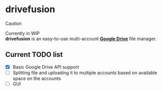 # drivefusion
> [!CAUTION]
> Currently in WIP  
**drivefusion** is an easy-to-use multi-account [**Google Drive**](https://drive.google.com) file manager.
## Current TODO list
- [x] Basic Google Drive API support
- [ ] Splitting file and uploading it to multiple accounts based on available space on the accounts
- [ ] GUI
